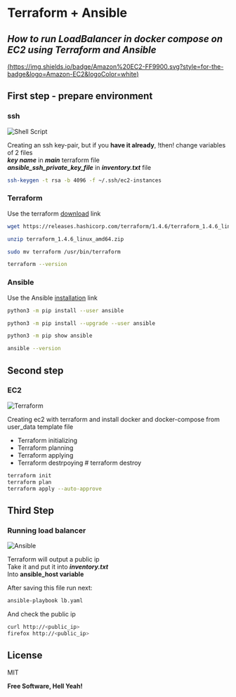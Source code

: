 # Terraform + Ansible
## _How to run LoadBalancer in docker compose on EC2 using Terraform and Ansible_

[(https://img.shields.io/badge/Amazon%20EC2-FF9900.svg?style=for-the-badge&logo=Amazon-EC2&logoColor=white)](https://aws.amazon.com)

## First step - prepare environment
### ssh

![Shell Script](https://img.shields.io/badge/shell_script-%23121011.svg?style=for-the-badge&logo=gnu-bash&logoColor=white)

Creating an ssh key-pair, but if you **have it already**, !then! change variables of 2 files<br>
**_key name_** in **_main_** terraform file<br>
**_ansible_ssh_private_key_file_** in **_inventory.txt_** file

```sh
ssh-keygen -t rsa -b 4096 -f ~/.ssh/ec2-instances
```
### Terraform
Use the terraform [download](https://developer.hashicorp.com/terraform/downloads) link

```bash
wget https://releases.hashicorp.com/terraform/1.4.6/terraform_1.4.6_linux_amd64.zip

unzip terraform_1.4.6_linux_amd64.zip

sudo mv terraform /usr/bin/terraform

terraform --version
```

### Ansible 
Use the Ansible [installation](https://docs.ansible.com/ansible/latest/installation_guide/intro_installation.html) link
```bash
python3 -m pip install --user ansible

python3 -m pip install --upgrade --user ansible

python3 -m pip show ansible

ansible --version
```


## Second step
### EC2

![Terraform](https://img.shields.io/badge/terraform-%235835CC.svg?style=for-the-badge&logo=terraform&logoColor=white)

Creating ec2 with terraform and install docker and docker-compose from user_data template file
- Terraform initializing
- Terraform planning
- Terraform applying
- Terraform destrpoying    # terraform destroy

```sh
terraform init
terraform plan
terraform apply --auto-approve
```

## Third Step
### Running load balancer

![Ansible](https://img.shields.io/badge/ansible-%231A1918.svg?style=for-the-badge&logo=ansible&logoColor=white)

Terraform will output a public ip <br>
Take it and put it into **_inventory.txt_** <br>
Into  **ansible_host variable** <br>

After saving this file run next:
```sh
ansible-playbook lb.yaml
```

And check the public ip
```sh
curl http://<public_ip>
firefox http://<public_ip>
```


## License

MIT

**Free Software, Hell Yeah!**

